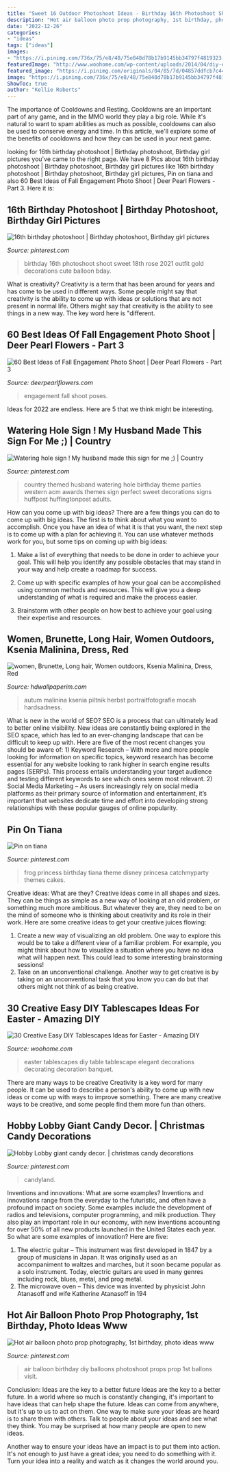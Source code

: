 ```yaml
---
title: "Sweet 16 Outdoor Photoshoot Ideas - Birthday 16th Photoshoot Shoot Sweet 18th Rose 2021 Outfit Gold Decorations Cute Balloon Bday"
description: "Hot air balloon photo prop photography, 1st birthday, photo ideas www"
date: "2022-12-26"
categories:
- "ideas"
tags: ["ideas"]
images:
- "https://i.pinimg.com/736x/75/e8/48/75e848d78b17b9145bb34797f4819323--st-birthday-photos-photography-props.jpg"
featuredImage: "http://www.woohome.com/wp-content/uploads/2014/04/diy-easter-Tablescapes-29.jpg"
featured_image: "https://i.pinimg.com/originals/04/85/7d/04857ddfcb7c440b0d7f2e74af536a50.jpg"
image: "https://i.pinimg.com/736x/75/e8/48/75e848d78b17b9145bb34797f4819323--st-birthday-photos-photography-props.jpg"
ShowToc: true
author: "Kellie Roberts"
---
```



The importance of Cooldowns and Resting.
Cooldowns are an important part of any game, and in the MMO world they play a big role. While it's natural to want to spam abilities as much as possible, cooldowns can also be used to conserve energy and time. In this article, we'll explore some of the benefits of cooldowns and how they can be used in your next game.

	

		
looking for 16th birthday photoshoot | Birthday photoshoot, Birthday girl pictures you've came to the right page. We have 8 Pics about 16th birthday photoshoot | Birthday photoshoot, Birthday girl pictures like 16th birthday photoshoot | Birthday photoshoot, Birthday girl pictures, Pin on tiana and also 60 Best Ideas of Fall Engagement Photo Shoot | Deer Pearl Flowers - Part 3. Here it is:
		
    
## 16th Birthday Photoshoot | Birthday Photoshoot, Birthday Girl Pictures

<img loading=lazy src="https://i.pinimg.com/736x/3c/24/1e/3c241e948b41a762cfedccb1187ef4a9.jpg" onerror="this.onerror=null;this.src='https://tse2.mm.bing.net/th?id=OIP.MFm4vQ_vPNdWBz7dzqwH8wHaKv&amp;pid=15.1';" alt="16th birthday photoshoot | Birthday photoshoot, Birthday girl pictures">

_Source: pinterest.com_

>birthday 16th photoshoot shoot sweet 18th rose 2021 outfit gold decorations cute balloon bday. 

	

What is creativity?
Creativity is a term that has been around for years and has come to be used in different ways. Some people might say that creativity is the ability to come up with ideas or solutions that are not present in normal life. Others might say that creativity is the ability to see things in a new way. The key word here is "different.

    
## 60 Best Ideas Of Fall Engagement Photo Shoot | Deer Pearl Flowers - Part 3

<img loading=lazy src="https://www.deerpearlflowers.com/wp-content/uploads/2016/08/Fall-Engagement-Photo-Shoot-and-Poses-Ideas-58.jpg" onerror="this.onerror=null;this.src='https://tse1.mm.bing.net/th?id=OIP.0bGCn8QNboLPETL1J6KNXAHaLI&amp;pid=15.1';" alt="60 Best Ideas of Fall Engagement Photo Shoot | Deer Pearl Flowers - Part 3">

_Source: deerpearlflowers.com_

>engagement fall shoot poses. 

	

Ideas for 2022 are endless. Here are 5 that we think might be interesting. 

    
## Watering Hole Sign ! My Husband Made This Sign For Me ;) | Country

<img loading=lazy src="https://i.pinimg.com/originals/04/85/7d/04857ddfcb7c440b0d7f2e74af536a50.jpg" onerror="this.onerror=null;this.src='https://tse2.mm.bing.net/th?id=OIP.reJP7blFH79kwyen-5UepAHaJ4&amp;pid=15.1';" alt="Watering hole sign ! My husband made this sign for me ;) | Country">

_Source: pinterest.com_

>country themed husband watering hole birthday theme parties western acm awards themes sign perfect sweet decorations signs huffpost huffingtonpost adults. 

	

How can you come up with big ideas?
There are a few things you can do to come up with big ideas. The first is to think about what you want to accomplish. Once you have an idea of what it is that you want, the next step is to come up with a plan for achieving it. You can use whatever methods work for you, but some tips on coming up with big ideas:
1. Make a list of everything that needs to be done in order to achieve your goal. This will help you identify any possible obstacles that may stand in your way and help create a roadmap for success.

2. Come up with specific examples of how your goal can be accomplished using common methods and resources. This will give you a deep understanding of what is required and make the process easier.

3. Brainstorm with other people on how best to achieve your goal using their expertise and resources.

    
## Women, Brunette, Long Hair, Women Outdoors, Ksenia Malinina, Dress, Red

<img loading=lazy src="https://hdwallpaperim.com/wp-content/uploads/2017/08/26/202272-women-brunette-long_hair-women_outdoors-Ksenia_Malinina-dress-red_dress-fall-model.jpg" onerror="this.onerror=null;this.src='https://tse2.mm.bing.net/th?id=OIP.6TyjxUb8Zy82QMD3va3N_AHaLH&amp;pid=15.1';" alt="women, Brunette, Long hair, Women outdoors, Ksenia Malinina, Dress, Red">

_Source: hdwallpaperim.com_

>autum malinina ksenia piltnik herbst portraitfotografie mocah hardsadness. 

	

What is new in the world of SEO?
SEO is a process that can ultimately lead to better online visibility. New ideas are constantly being explored in the SEO space, which has led to an ever-changing landscape that can be difficult to keep up with. Here are five of the most recent changes you should be aware of: 1) Keyword Research – With more and more people looking for information on specific topics, keyword research has become essential for any website looking to rank higher in search engine results pages (SERPs). This process entails understanding your target audience and testing different keywords to see which ones seem most relevant. 2) Social Media Marketing – As users increasingly rely on social media platforms as their primary source of information and entertainment, it’s important that websites dedicate time and effort into developing strong relationships with these popular gauges of online popularity.

    
## Pin On Tiana

<img loading=lazy src="https://i.pinimg.com/736x/64/a8/18/64a818269d38fa0667da1d33826f35e3--frog-birthday-party-th-birthday.jpg" onerror="this.onerror=null;this.src='https://tse4.mm.bing.net/th?id=OIP.IpD56qJHSUme0uFyH0sRJAHaJ3&amp;pid=15.1';" alt="Pin on tiana">

_Source: pinterest.com_

>frog princess birthday tiana theme disney princesa catchmyparty themes cakes. 

	

Creative ideas: What are they?
Creative ideas come in all shapes and sizes. They can be things as simple as a new way of looking at an old problem, or something much more ambitious. But whatever they are, they need to be on the mind of someone who is thinking about creativity and its role in their work. Here are some creative ideas to get your creative juices flowing: 
1) Create a new way of visualizing an old problem. One way to explore this would be to take a different view of a familiar problem. For example, you might think about how to visualize a situation where you have no idea what will happen next. This could lead to some interesting brainstorming sessions! 
2) Take on an unconventional challenge. Another way to get creative is by taking on an unconventional task that you know you can do but that others might not think of as being creative.

    
## 30 Creative Easy DIY Tablescapes Ideas For Easter - Amazing DIY

<img loading=lazy src="http://www.woohome.com/wp-content/uploads/2014/04/diy-easter-Tablescapes-29.jpg" onerror="this.onerror=null;this.src='https://tse1.mm.bing.net/th?id=OIP.AsJUDdlIds12Y_V6ajYffQHaJ3&amp;pid=15.1';" alt="30 Creative Easy DIY Tablescapes Ideas for Easter - Amazing DIY">

_Source: woohome.com_

>easter tablescapes diy table tablescape elegant decorations decorating decoration banquet. 

	

There are many ways to be creative
Creativity is a key word for many people. It can be used to describe a person's ability to come up with new ideas or come up with ways to improve something. There are many creative ways to be creative, and some people find them more fun than others.

    
## Hobby Lobby Giant Candy Decor. | Christmas Candy Decorations

<img loading=lazy src="https://s-media-cache-ak0.pinimg.com/736x/44/54/b3/4454b389577f1360db70d59ad44f32c5.jpg" onerror="this.onerror=null;this.src='https://tse2.mm.bing.net/th?id=OIP.ka2uV6N6bGH_4TG6Aj-6nQHaJ4&amp;pid=15.1';" alt="Hobby Lobby giant candy decor. | christmas candy decorations">

_Source: pinterest.com_

>candyland. 

	

Inventions and innovations: What are some examples?
Inventions and innovations range from the everyday to the futuristic, and often have a profound impact on society. Some examples include the development of radios and televisions, computer programming, and milk production. They also play an important role in our economy, with new inventions accounting for over 50% of all new products launched in the United States each year. So what are some examples of innovation? Here are five: 
1) The electric guitar – This instrument was first developed in 1847 by a group of musicians in Japan. It was originally used as an accompaniment to waltzes and marches, but it soon became popular as a solo instrument. Today, electric guitars are used in many genres including rock, blues, metal, and prog metal. 
2) The microwave oven – This device was invented by physicist John Atanasoff and wife Katherine Atanasoff in 194
    
## Hot Air Balloon Photo Prop Photography, 1st Birthday, Photo Ideas Www

<img loading=lazy src="https://i.pinimg.com/736x/75/e8/48/75e848d78b17b9145bb34797f4819323--st-birthday-photos-photography-props.jpg" onerror="this.onerror=null;this.src='https://tse3.mm.bing.net/th?id=OIP.7NsIwm5-CD6UfduCunSIvQHaMD&amp;pid=15.1';" alt="Hot air balloon photo prop photography, 1st birthday, photo ideas www">

_Source: pinterest.com_

>air balloon birthday diy balloons photoshoot props prop 1st ballons visit. 

	

Conclusion: Ideas are the key to a better future
Ideas are the key to a better future. In a world where so much is constantly changing, it's important to have ideas that can help shape the future. Ideas can come from anywhere, but it's up to us to act on them.
One way to make sure your ideas are heard is to share them with others. Talk to people about your ideas and see what they think. You may be surprised at how many people are open to new ideas.

Another way to ensure your ideas have an impact is to put them into action. It's not enough to just have a great idea; you need to do something with it. Turn your idea into a reality and watch as it changes the world around you.


